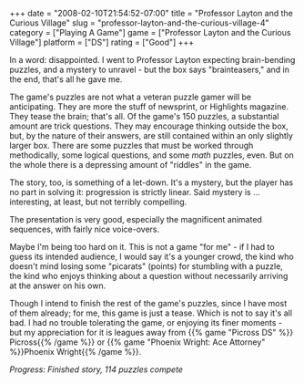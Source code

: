 +++
date = "2008-02-10T21:54:52-07:00"
title = "Professor Layton and the Curious Village"
slug = "professor-layton-and-the-curious-village-4"
category = ["Playing A Game"]
game = ["Professor Layton and the Curious Village"]
platform = ["DS"]
rating = ["Good"]
+++

In a word: disappointed.  I went to Professor Layton expecting brain-bending puzzles, and a mystery to unravel - but the box says "brainteasers," and in the end, that's all he gave me.

The game's puzzles are not what a veteran puzzle gamer will be anticipating.  They are more the stuff of newsprint, or Highlights magazine.  They tease the brain; that's all.  Of the game's 150 puzzles, a substantial amount are trick questions.  They may encourage thinking outside the box, but, by the nature of their answers, are still contained within an only slightly larger box.  There are some puzzles that must be worked through methodically, some logical questions, and some <i>math</i> puzzles, even.  But on the whole there is a depressing amount of "riddles" in the game.

The story, too, is something of a let-down.  It's a mystery, but the player has no part in solving it: progression is strictly linear.  Said mystery is ... interesting, at least, but not terribly compelling.

The presentation is very good, especially the magnificent animated sequences, with fairly nice voice-overs.

Maybe I'm being too hard on it. This is not a game "for me" - if I had to guess its intended audience, I would say it's a younger crowd, the kind who doesn't mind losing some "picarats" (points) for stumbling with a puzzle, the kind who enjoys thinking about a question without necessarily arriving at the answer on his own.

Though I intend to finish the rest of the game's puzzles, since I have most of them already; for me, this game is just a tease.  Which is not to say it's all bad.  I had no trouble tolerating the game, or enjoying its finer moments - but my appreciation for it is leagues away from {{% game "Picross DS" %}} Picross{{% /game %}} or {{% game "Phoenix Wright: Ace Attorney" %}}Phoenix Wright{{% /game %}}.

<i>Progress: Finished story, 114 puzzles compete</i>